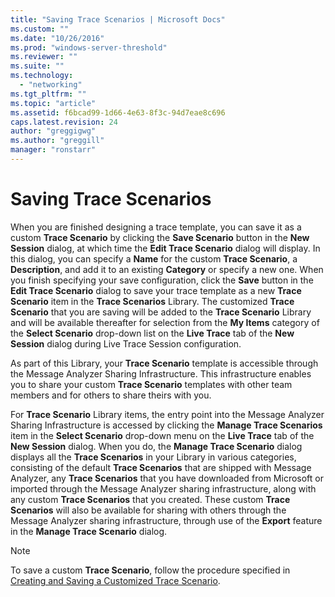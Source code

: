 ```yaml
---
title: "Saving Trace Scenarios | Microsoft Docs"
ms.custom: ""
ms.date: "10/26/2016"
ms.prod: "windows-server-threshold"
ms.reviewer: ""
ms.suite: ""
ms.technology: 
  - "networking"
ms.tgt_pltfrm: ""
ms.topic: "article"
ms.assetid: f6bcad99-1d66-4e63-8f3c-94d7eae8c696
caps.latest.revision: 24
author: "greggigwg"
ms.author: "greggill"
manager: "ronstarr"
---
```

# Saving Trace Scenarios
When you are finished designing a trace template, you can save it as a custom **Trace Scenario** by clicking the **Save Scenario** button in the **New Session** dialog, at which time the **Edit Trace Scenario** dialog will display. In this dialog, you can specify a **Name** for the custom **Trace Scenario**, a **Description**, and add it to an existing **Category** or specify a new one. When you finish specifying your save configuration, click the **Save** button in the **Edit Trace Scenario** dialog to save your trace template as a new **Trace Scenario** item in the **Trace Scenarios** Library. The customized **Trace Scenario** that you are saving will be added to the **Trace Scenario** Library and will be available thereafter for selection from the **My Items** category of the **Select Scenario** drop-down list on the **Live Trace** tab of the **New Session** dialog during Live Trace Session configuration.  
  
 As part of this Library, your **Trace Scenario** template is accessible through the Message Analyzer Sharing Infrastructure. This infrastructure enables you to share your custom **Trace Scenario** templates with other team members and for others to share theirs with you.  
  
 For **Trace Scenario** Library items, the entry point into the Message Analyzer Sharing Infrastructure is accessed by clicking the **Manage Trace Scenarios** item in the **Select Scenario** drop-down menu on the **Live Trace** tab of the **New Session** dialog. When you do, the **Manage Trace Scenario** dialog displays all the **Trace Scenarios** in your Library in various categories, consisting of the default **Trace Scenarios** that are shipped with Message Analyzer, any **Trace Scenarios** that you have downloaded from Microsoft or imported through the Message Analyzer sharing infrastructure, along with any custom **Trace Scenarios** that you created. These custom **Trace Scenarios** will also be available for sharing with others through the Message Analyzer sharing infrastructure, through use of the **Export** feature in the **Manage Trace Scenario** dialog.  
  
> [!NOTE]
>  To save a custom **Trace Scenario**, follow the procedure specified in [Creating and Saving a Customized Trace Scenario](procedures-quick-start.md#BKMK_createSaveScenarioTemplate).